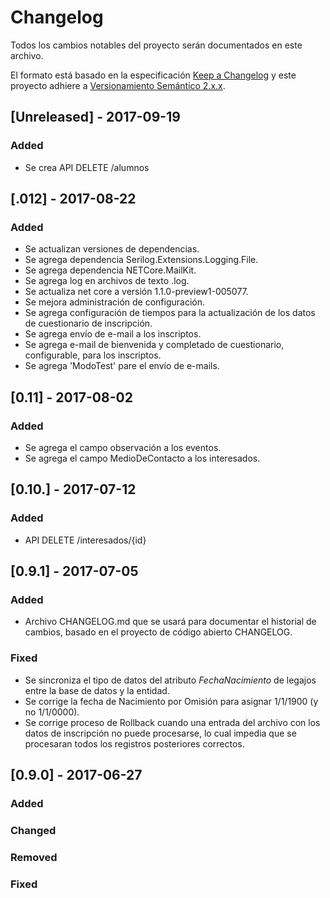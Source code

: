 # Changelog
Todos los cambios notables del proyecto serán documentados en este archivo.

El formato está basado en la especificación [Keep a Changelog](http://keepachangelog.com/en/1.0.0/)
y este proyecto adhiere a [Versionamiento Semántico 2.x.x](http://semver.org/spec/v2.0.0.html).

## [Unreleased] - 2017-09-19
### Added
- Se crea API DELETE /alumnos

## [.012] - 2017-08-22
### Added
- Se actualizan versiones de dependencias.
- Se agrega dependencia Serilog.Extensions.Logging.File.
- Se agrega dependencia NETCore.MailKit.
- Se agrega log en archivos de texto .log.
- Se actualiza net core a versión 1.1.0-preview1-005077.
- Se mejora administración de configuración.
- Se agrega configuración de tiempos para la actualización de los datos de cuestionario de inscripción.
- Se agrega envío de e-mail a los inscriptos.
- Se agrega e-mail de bienvenida y completado de cuestionario, configurable, para los inscriptos.
- Se agrega 'ModoTest' pare el envío de e-mails.


## [0.11] - 2017-08-02
### Added
- Se agrega el campo observación a los eventos.
- Se agrega el campo MedioDeContacto a los interesados.

## [0.10.] - 2017-07-12
### Added
- API DELETE /interesados/{id}

## [0.9.1] - 2017-07-05
### Added
- Archivo CHANGELOG.md que se usará para documentar el historial de cambios, basado en el proyecto de código abierto CHANGELOG.
### Fixed
- Se sincroniza el tipo de datos del atributo _FechaNacimiento_ de legajos entre la base de datos y la entidad.
- Se corrige la fecha de Nacimiento por Omisión para asignar 1/1/1900 (y no 1/1/0000).
- Se corrige proceso de Rollback cuando una entrada del archivo con los datos de inscripción no puede procesarse, lo cual impedia que se procesaran todos los registros posteriores correctos.

## [0.9.0] - 2017-06-27
### Added

### Changed

### Removed

### Fixed
